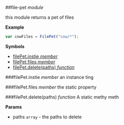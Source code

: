 <a name="module_file-pet"></a>
##file-pet *module*

this module returns a pet of files

  
**Example**  
```js
var cowFiles = FilePet("cow/*");
```
**Symbols**  
  * [filePet.instie *member*](#module_file-pet#instie)
  * [filePet.files *member*](#module_file-pet#files)
  * [filePet.delete(paths) *function*](#module_file-pet#delete)

<a name="module_file-pet#instie"></a>
###filePet.instie *member*
an instance ting

  
<a name="module_file-pet#files"></a>
###filePet.files *member*
the static property

  
<a name="module_file-pet#delete"></a>
###filePet.delete(paths) *function*
A static methy meth

**Params**

- paths `array` - the paths to delete

